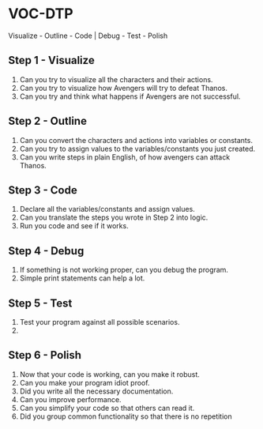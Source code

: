# VOC-DTP

Visualize - Outline - Code | Debug - Test - Polish

## Step 1 - Visualize

1. Can you try to visualize all the characters and their actions.
2. Can you try to visualize how Avengers will try to defeat Thanos.
3. Can you try and think what happens if Avengers are not successful.

## Step 2 - Outline

1. Can you convert the characters and actions into variables or constants.
2. Can you try to assign values to the variables/constants you just created.
3. Can you write steps in plain English, of how avengers can attack Thanos.

## Step 3 - Code

1. Declare all the variables/constants and assign values.
2. Can you translate the steps you wrote in Step 2 into logic.
3. Run you code and see if it works.

## Step 4 - Debug

1. If something is not working proper, can you debug the program.
2. Simple print statements can help a lot.

## Step 5 - Test

1. Test your program against all possible scenarios.
2.

## Step 6 - Polish

1. Now that your code is working, can you make it robust.
2. Can you make your program idiot proof.
3. Did you write all the necessary documentation.
4. Can you improve performance.
5. Can you simplify your code so that others can read it.
6. Did you group common functionality so that there is no repetition
